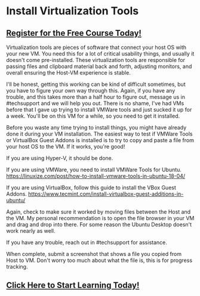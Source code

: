 # Install Virtualization Tools
##  [Register for the Free Course Today!](https://roppers.thinkific.com/courses/computing-fundamentals)
Virtualization tools are pieces of software that connect your host OS with your new VM. You need this for a lot of critical usability things, and usually it doesn't come pre-installed. These virtualization tools are responsible for passing files and clipboard material back and forth, adjusting monitors, and overall ensuring the Host-VM experience is stable.

I'll be honest, getting this working can be kind of difficult sometimes, but you have to figure your own way through this. Again, if you have any trouble, and this takes more than a half hour to figure out, message us in #techsupport and we will help you out. There is no shame, I've had VMs before that I gave up trying to install VMWare tools and just sucked it up for a week. You'll be on this VM for a while, so you need to get it installed.

Before you waste any time trying to install things, you might have already done it during your VM installation. The easiest way to test if VMWare Tools or VirtualBox Guest Addons is installed is to try to copy and paste a file from your host OS to the VM. If it works, you're good!

If you are using Hyper-V, it should be done.

If you are using VMWare, you need to install VMWare Tools for Ubuntu. <https://linuxize.com/post/how-to-install-vmware-tools-in-ubuntu-18-04/>

If you are using VirtualBox, follow this guide to install the VBox Guest Addons. <https://www.tecmint.com/install-virtualbox-guest-additions-in-ubuntu/>

Again, check to make sure it worked by moving files between the Host and the VM. My personal recommendation is to open the file browser in your VM and drag and drop into there. For some reason the Ubuntu Desktop doesn't work nearly as well.

If you have any trouble, reach out in #techsupport for assistance.

When complete, submit a screenshot that shows a file you copied from Host to VM. Don't worry too much about what the file is, this is for progress tracking.

##  [Click Here to Start Learning Today!](https://roppers.thinkific.com/courses/computing-fundamentals)
